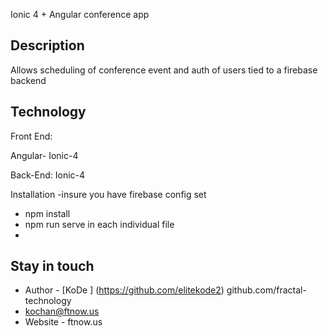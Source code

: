 Ionic 4 + Angular conference app 
## Description

Allows scheduling of conference event and auth of users tied to a firebase backend


## Technology
Front End:

Angular- Ionic-4

Back-End:
Ionic-4

Installation
-insure you have firebase config set 
- npm install
- npm run serve in each individual file 
- 
## Stay in touch

- Author - [KoDe ] (https://github.com/elitekode2) github.com/fractal-technology
- kochan@ftnow.us
- Website -  ftnow.us
 